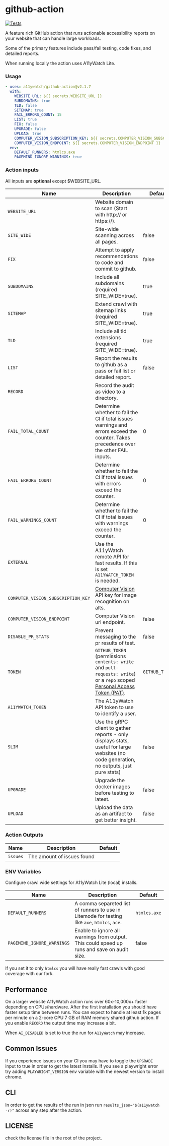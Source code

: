 # github-action

[![Tests](https://github.com/a11ywatch/github-actions/actions/workflows/action.yml/badge.svg)](https://github.com/a11ywatch/github-actions/actions/workflows/action.yml)

A feature rich GitHub action that runs actionable accessibility reports on your website that can handle large workloads.

Some of the primary features include pass/fail testing, code fixes, and detailed reports.

When running locally the action uses A11yWatch Lite.

### Usage

```yaml
- uses: a11ywatch/github-action@v2.1.7
  with:
    WEBSITE_URL: ${{ secrets.WEBSITE_URL }}
    SUBDOMAINS: true
    TLD: false
    SITEMAP: true
    FAIL_ERRORS_COUNT: 15
    LIST: true
    FIX: false
    UPGRADE: false
    UPLOAD: true
    COMPUTER_VISION_SUBSCRIPTION_KEY: ${{ secrets.COMPUTER_VISION_SUBSCRIPTION_KEY }}
    COMPUTER_VISION_ENDPOINT: ${{ secrets.COMPUTER_VISION_ENDPOINT }}
  env: 
    DEFAULT_RUNNERS: htmlcs,axe
    PAGEMIND_IGNORE_WARNINGS: true
```

### Action inputs

All inputs are **optional** except $WEBSITE_URL.

| Name                               | Description                                                                                                                                                                                                              | Default        |
| ---------------------------------- | ------------------------------------------------------------------------------------------------------------------------------------------------------------------------------------------------------------------------ | -------------- |
| `WEBSITE_URL`                      | Website domain to scan (Start with http:// or https://).                                                                                                                                                                 |                |
| `SITE_WIDE`                        | Site-wide scanning across all pages.                                                                                                                                                                                     | false          |
| `FIX`                              | Attempt to apply recommendations to code and commit to github.                                                                                                                                                           | false          |
| `SUBDOMAINS`                       | Include all subdomains (required SITE_WIDE=true).                                                                                                                                                                        | true           |
| `SITEMAP`                          | Extend crawl with sitemap links (required SITE_WIDE=true).                                                                                                                                                               | true           |
| `TLD`                              | Include all tld extensions (required SITE_WIDE=true).                                                                                                                                                                    | true           |
| `LIST`                             | Report the results to github as a pass or fail list or detailed report.                                                                                                                                                  | false          |
| `RECORD`                           | Record the audit as video to a directory.                                                                                                                                                                                |                |
| `FAIL_TOTAL_COUNT`                 | Determine whether to fail the CI if total issues warnings and errors exceed the counter. Takes precedence over the other FAIL inputs.                                                                                    | 0              |
| `FAIL_ERRORS_COUNT`                | Determine whether to fail the CI if total issues with errors exceed the counter.                                                                                                                                         | 0              |
| `FAIL_WARNINGS_COUNT`              | Determine whether to fail the CI if total issues with warnings exceed the counter.                                                                                                                                       | 0              |
| `EXTERNAL`                         | Use the A11yWatch remote API for fast results. If this is set `A11YWATCH_TOKEN` is needed.                                                                                                                               |                |
| `COMPUTER_VISION_SUBSCRIPTION_KEY` | [Computer Vision](https://azure.microsoft.com/en-us/services/cognitive-services/computer-vision/#overview) API key for image recognition on alts.                                                                        |                |
| `COMPUTER_VISION_ENDPOINT`         | Computer Vision url endpoint.                                                                                                                                                                                            | false          |
| `DISABLE_PR_STATS`                 | Prevent messaging to the pr results of test.                                                                                                                                                                             | false          |
| `TOKEN`                            | `GITHUB_TOKEN` (permissions `contents: write` and `pull-requests: write`) or a `repo` scoped [Personal Access Token (PAT)](https://docs.github.com/en/github/authenticating-to-github/creating-a-personal-access-token). | `GITHUB_TOKEN` |
| `A11YWATCH_TOKEN`                  | The A11yWatch API token to use to identify a user.                                                                                                                                                                       |                |
| `SLIM`                             | Use the gRPC client to gather reports - only displays stats, useful for large websites (no code generation, no outputs, just pure stats)                                                                                 | false          |
| `UPGRADE`                          | Upgrade the docker images before testing to latest.                                                                                                                                                                      | false          |
| `UPLOAD`                           | Upload the data as an artifact to get better insight.                                                                                                                                                                    | false          |

### Action Outputs

| Name     | Description                | Default |
| -------- | -------------------------- | ------- |
| `issues` | The amount of issues found |         |

### ENV Variables

Configure crawl wide settings for A11yWatch Lite (local) installs.

| Name                       | Description                                                                                   | Default      |
| -------------------------- | --------------------------------------------------------------------------------------------- | ------------ |
| `DEFAULT_RUNNERS`          | A comma separeted list of runners to use in Litemode for testing like `axe`, `htmlcs`, `ace`. | `htmlcs,axe` |
| `PAGEMIND_IGNORE_WARNINGS` | Enable to ignore all warnings from output. This could speed up runs and save on audit size.   | false        |

If you set it to only `htmlcs` you will have really fast crawls with good coverage with our fork.

## Performance

On a larger website A11yWatch action runs over 60x-10,000x+ faster depending on CPUs/hardware. After the first installation you should have faster setup time between runs.
You can expect to handle at least 1k pages per minute on a 2-core CPU 7 GB of RAM memory shared github action. If you enable `RECORD` the output time may increase a bit.

When `AI_DISABLED` is set to true the run for `A11yWatch` may increase.

## Common Issues

If you experience issues on your CI you may have to toggle the `UPGRADE` input to true in order to get the latest installs. If you see
a playwright error try adding `PLAYWRIGHT_VERSION` env variable with the newest version to install chrome.

## CLI

In order to get the results of the run in json run `results_json="$(a11ywatch -r)"` across any step after the action.

## LICENSE

check the license file in the root of the project.
